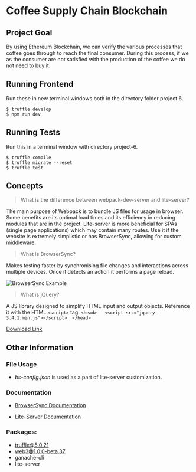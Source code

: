 # Coffee Supply Chain Blockchain

## Project Goal 

By using Ethereum Blockchain, we can verify the various processes that coffee goes through to reach the final consumer. During this process, if we as the consumer are not satisfied with the production of the coffee we do not need to buy it.

## Running Frontend
Run these in new terminal windows both in the directory folder project 6.
```
$ truffle develop 
$ npm run dev
```

## Running Tests
Run this in a terminal window with directory project-6.
```
$ truffle compile
$ truffle migrate --reset
$ truffle test
```

## Concepts

> What is the difference between webpack-dev-server and lite-server?

The main purpose of Webpack is to bundle JS files for usage in browser. Some benefits are its optimal load times and its efficiency in reducing modules that are in the project. Lite-server is more beneficial for SPAs (single page applications) which may contain many routes. Use it if the website is extremely simplistic or has BrowserSync, allowing for custom middleware.

> What is BrowserSync?

Makes testing faster by synchronising file changes and interactions across multiple devices. Once it detects an action it performs a page reload.

![BrowserSync Example](https://miro.medium.com/max/1626/1*0fO_9XRhUB_kscnnbBVUcA.gif)

> What is jQuery?

A JS library designed to simplify HTML input and output objects. Reference it with the HTML `<script>` tag. ```<head>   <script src="jquery-3.4.1.min.js"></script>  </head>```

[Download Link](https://jquery.com/download/)

## Other Information

### File Usage
- _bs-config.json_ is used as a part of lite-server customization.

### Documentation
- [BrowserSync Documentation](https://browsersync.io/docs/options#option-browser)

- [Lite-Server Documentation](https://www.npmjs.com/package/lite-server)

### Packages:
- truffle@5.0.21
- web3@1.0.0-beta.37
- ganache-cli
- lite-server
